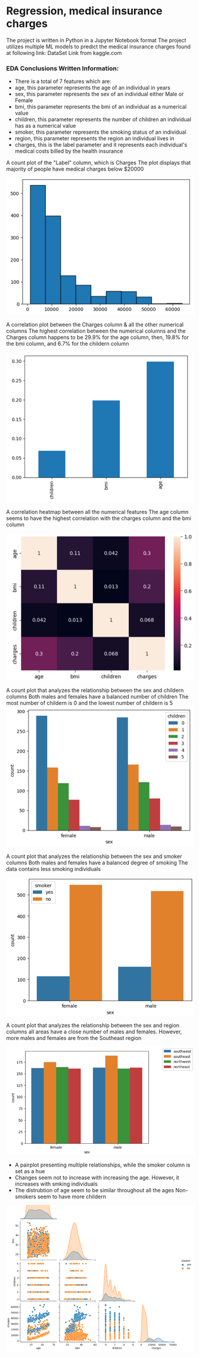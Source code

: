 # Regression, medical insurance charges

The project is written in Python in a Jupyter Notebook format
The project utilizes multiple ML models to predict the medical insurance charges found at following link: DataSet Link from kaggle.com

### EDA Conclusions Written Information: 
- There is a total of 7 features which are:
- age, this parameter represents the age of an individual in years
- sex, this parameter represents the sex of an individual either Male or Female
- bmi, this parameter represents the bmi of an individual as a numerical value
- children, this parameter represents the number of children an individual has as a numerical value
- smoker, this parameter represents the smoking status of an individual
- region, this parameter represents the region an individual lives in
- charges, this is the label parameter and it represents each individual's medical costs billed by the health insurance

 A count plot of the "Label" column, which is Charges
 The plot displays that majority of people have medical charges below $20000
 
![mllnsu1](https://github.com/pushpakGD/regression_insurance_charges/blob/main/images/mlInsu1.png)

 A correlation plot between the Charges column & all the other numerical columns
 The highest correlation between the numerical columns and the Charges column happens to be 29.9% for the age column, then, 19.8% for the bmi column, and 6.7% for the childern column
 
![mlInsu2](https://github.com/pushpakGD/regression_insurance_charges/blob/main/images/mlInsu2.png)

 A correlation heatmap between all the numerical features
 The age column seems to have the highest correlation with the charges column and the bmi column
 
![mlInsu3](https://github.com/pushpakGD/regression_insurance_charges/blob/main/images/mlInsu3.png)

A count plot that analyzes the relationship between the sex and childern columns
Both males and females have a balanced number of children
The most number of childern is 0 and the lowest number of childern is 5
![mlInsu4](https://github.com/pushpakGD/regression_insurance_charges/blob/main/images/mlInsu4.png)

A count plot that analyzes the relationship between the sex and smoker columns
Both males and females have a balanced degree of smoking
The data contains less smoking individuals

![mlInsu5](https://github.com/pushpakGD/regression_insurance_charges/blob/main/images/mlInsu5.png)

A count plot that analyzes the relationship between the sex and region columns
all areas have a close number of males and females. However, more males and females are from the Southeast region

![mlInsu6](https://github.com/pushpakGD/regression_insurance_charges/blob/main/images/mlInsu6.png)

- A pairplot presenting multiple relationships, while the smoker column is set as a hue
- Changes seem not to increase with increasing the age. However, it increases with smking individuals
- The distrubtion of age seem to be similar throughout all the ages
Non-smokers seem to have more childern

![mlInsu7](https://github.com/pushpakGD/regression_insurance_charges/blob/main/images/mlInsu7.png)

